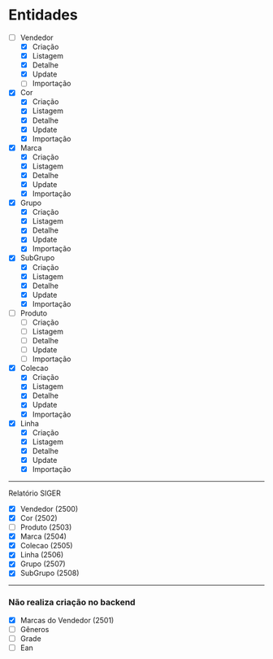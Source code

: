 # Entidades

- [ ] Vendedor
  - [x] Criação
  - [x] Listagem
  - [x] Detalhe
  - [x] Update
  - [ ] Importação
- [x] Cor
  - [x] Criação
  - [x] Listagem
  - [x] Detalhe
  - [x] Update
  - [x] Importação
- [x] Marca
  - [x] Criação
  - [x] Listagem
  - [x] Detalhe
  - [x] Update
  - [x] Importação
- [x] Grupo
  - [x] Criação
  - [x] Listagem
  - [x] Detalhe
  - [x] Update
  - [x] Importação
- [x] SubGrupo
  - [x] Criação
  - [x] Listagem
  - [x] Detalhe
  - [x] Update
  - [x] Importação
- [ ] Produto
  - [ ] Criação
  - [ ] Listagem
  - [ ] Detalhe
  - [ ] Update
  - [ ] Importação
- [x] Colecao
  - [x] Criação
  - [x] Listagem
  - [x] Detalhe
  - [x] Update
  - [x] Importação
- [x] Linha
  - [x] Criação
  - [x] Listagem
  - [x] Detalhe
  - [x] Update
  - [x] Importação

---

Relatório SIGER

- [x] Vendedor (2500)
- [x] Cor (2502)
- [ ] Produto (2503)
- [x] Marca (2504)
- [x] Colecao (2505)
- [x] Linha (2506)
- [x] Grupo (2507)
- [x] SubGrupo (2508)

---

### Não realiza criação no backend

- [x] Marcas do Vendedor (2501)
- [ ] Gêneros
- [ ] Grade
- [ ] Ean
